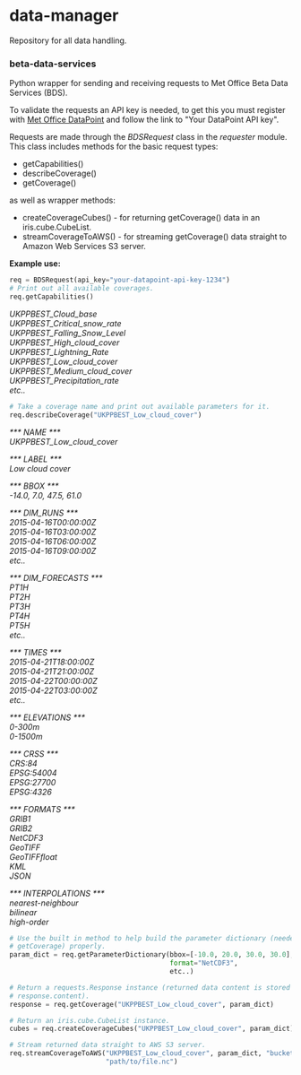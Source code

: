 # data-manager

Repository for all data handling.

### beta-data-services
Python wrapper for sending and receiving requests to Met Office Beta Data
Services (BDS).

To validate the requests an API key is needed, to get this you must register
with [Met Office DataPoint](www.metoffice.gov.uk/datapoint/) and follow the
link to "Your DataPoint API key".

Requests are made through the _BDSRequest_ class in the _requester_ module.
This class includes methods for the basic request types:

* getCapabilities()
* describeCoverage()
* getCoverage()

as well as wrapper methods:

* createCoverageCubes() - for returning getCoverage() data in an
iris.cube.CubeList.
* streamCoverageToAWS() - for streaming getCoverage() data straight to Amazon
Web Services S3 server.

**Example use:**

```python
req = BDSRequest(api_key="your-datapoint-api-key-1234")
# Print out all available coverages.
req.getCapabilities()
```

_UKPPBEST_Cloud_base  
UKPPBEST_Critical_snow_rate  
UKPPBEST_Falling_Snow_Level  
UKPPBEST_High_cloud_cover  
UKPPBEST_Lightning_Rate  
UKPPBEST_Low_cloud_cover  
UKPPBEST_Medium_cloud_cover  
UKPPBEST_Precipitation_rate  
etc.._

```python
# Take a coverage name and print out available parameters for it.
req.describeCoverage("UKPPBEST_Low_cloud_cover")
```

_*** NAME ***_  
_UKPPBEST_Low_cloud_cover_  

_*** LABEL ***_  
_Low cloud cover_  

_*** BBOX ***_  
_-14.0, 7.0, 47.5, 61.0_  

_*** DIM_RUNS ***_  
_2015-04-16T00:00:00Z_  
_2015-04-16T03:00:00Z_  
_2015-04-16T06:00:00Z_  
_2015-04-16T09:00:00Z_  
_etc.._  

_*** DIM_FORECASTS ***_  
_PT1H_  
_PT2H_  
_PT3H_  
_PT4H_  
_PT5H_  
_etc.._  

_*** TIMES ***_  
_2015-04-21T18:00:00Z_  
_2015-04-21T21:00:00Z_  
_2015-04-22T00:00:00Z_  
_2015-04-22T03:00:00Z_  
_etc.._  

_*** ELEVATIONS ***_  
_0-300m_  
_0-1500m_  

_*** CRSS ***_  
_CRS:84_  
_EPSG:54004_  
_EPSG:27700_  
_EPSG:4326_  

_*** FORMATS ***_  
_GRIB1_  
_GRIB2_  
_NetCDF3_  
_GeoTIFF_  
_GeoTIFFfloat_  
_KML_  
_JSON_  

_*** INTERPOLATIONS ***_  
_nearest-neighbour_  
_bilinear_  
_high-order_

```python
# Use the built in method to help build the parameter dictionary (needed for
# getCoverage) properly.
param_dict = req.getParameterDictionary(bbox=[-10.0, 20.0, 30.0, 30.0],
                                        format="NetCDF3",
                                        etc..)

# Return a requests.Response instance (returned data content is stored as
# response.content).
response = req.getCoverage("UKPPBEST_Low_cloud_cover", param_dict)

# Return an iris.cube.CubeList instance.
cubes = req.createCoverageCubes("UKPPBEST_Low_cloud_cover", param_dict)

# Stream returned data straight to AWS S3 server.
req.streamCoverageToAWS("UKPPBEST_Low_cloud_cover", param_dict, "bucket-name",
                        "path/to/file.nc")
```
